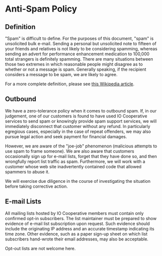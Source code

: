 # Anti-Spam Policy

## Definition

"Spam" is difficult to define. For the purposes of this document, "spam" is unsolicited bulk e-mail. Sending a personal but unsolicited note to fifteen of your friends and relatives is not likely to be considering spamming, whereas sending an advert for performance enhancement medication to 100,000 total strangers is definitely spamming. There are many situations between those two extremes in which reasonable people might disagree as to whether or not a message is spam. Generally speaking, if the recipient considers a message to be spam, we are likely to agree.

For a more complete definition, please see [this Wikipedia article][Spam (electronic)].

   [Spam (electronic)]: http://en.wikipedia.org/wiki/Spam_%28electronic%29


## Outbound

We have a zero-tolerance policy when it comes to outbound spam. If, in our judgement, one of our customers is found to have used IO Cooperative services to send spam or knowingly provide spam support services, we will immediately disconnect that customer without any refund. In particularly egregious cases, especially in the case of repeat offenders, we may also pursue legal action and seek payment for financial damages.

However, we are aware of the "joe-job" phenomenon (malicious attempts to use spam to frame someone). We are also aware that customers occasionally sign up for e-mail lists, forget that they have done so, and then wrongfully report list traffic as spam. Furthermore, we will work with a customer whose web site inadvertently contained code that allowed spammers to abuse it.

We will exercise due diligence in the course of investigating the situation before taking corrective action.

## E-mail Lists

All mailing lists hosted by IO Cooperative members must contain only confirmed opt-in subscribers. The list maintainer must be prepared to show evidence of e-mail list subscription upon request. Such evidence should include the originating IP address and an accurate timestamp indicating its time zone. Other evidence, such as a paper sign-up sheet on which list subscribers hand-wrote their email addresses, may also be acceptable.

Opt-out lists are not welcome here.

